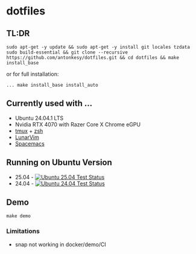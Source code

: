 # dotfiles

## TL:DR

```
sudo apt-get -y update && sudo apt-get -y install git locales tzdata sudo build-essential && git clone --recursive https://github.com/antonkesy/dotfiles.git && cd dotfiles && make install_base
```

or for full installation:

```
... make install_base install_auto
```

## Currently used with ...

- Ubuntu 24.04.1 LTS
- Nvidia RTX 4070 with Razer Core X Chrome eGPU
- [tmux](https://github.com/tmux/tmux/wiki) + [zsh](https://ohmyz.sh/)
- [LunarVim](https://www.lunarvim.org/)
- [Spacemacs](https://www.spacemacs.org/)

## Running on Ubuntu Version

- 25.04 - [![Ubuntu 25.04 Test Status](https://github.com/antonkesy/dotfiles/actions/workflows/docker-test-25-04.yml/badge.svg)](https://github.com/antonkesy/dotfiles/actions/workflows/docker-test-25-04.yml)
- 24.04 - [![Ubuntu 24.04 Test Status](https://github.com/antonkesy/dotfiles/actions/workflows/docker-test-24-04.yml/badge.svg)](https://github.com/antonkesy/dotfiles/actions/workflows/docker-test-24-04.yml)

## Demo

`make demo`

### Limitations

- snap not working in docker/demo/CI
